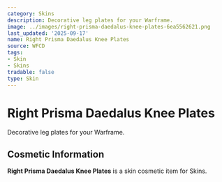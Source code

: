 ```yaml
---
category: Skins
description: Decorative leg plates for your Warframe.
image: ../images/right-prisma-daedalus-knee-plates-6ea5562621.png
last_updated: '2025-09-17'
name: Right Prisma Daedalus Knee Plates
source: WFCD
tags:
- Skin
- Skins
tradable: false
type: Skin
---
```


# Right Prisma Daedalus Knee Plates

Decorative leg plates for your Warframe.

## Cosmetic Information

**Right Prisma Daedalus Knee Plates** is a skin cosmetic item for Skins.

